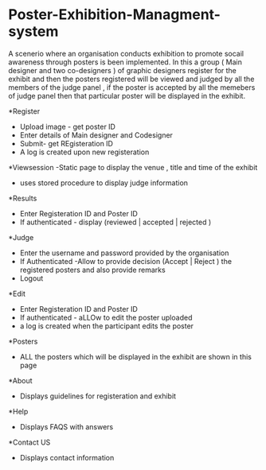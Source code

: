 # Poster-Exhibition-Managment-system
A scenerio where an organisation conducts exhibition to promote socail awareness through posters is been implemented.
In this a group ( Main designer and two co-designers ) of graphic designers register for the exhibit and then the posters registered will 
be viewed and judged by all the members of the judge panel , if the poster is accepted by all the memebers of judge panel then 
that particular poster will be displayed in the exhibit.

*Register
- Upload image - get poster ID
- Enter details of Main designer and Codesigner
- Submit- get REgisteration ID
- A log is created upon new registeration

*Viewsession
-Static page to display the venue , title and time of the exhibit
- uses stored procedure to display judge information

*Results
- Enter Registeration ID and Poster ID 
- If authenticated - display (reviewed | accepted | rejected )

*Judge
- Enter the username and password provided by the organisation
- If Authenticated -Allow to provide decision (Accept | Reject ) the registered posters and also provide remarks
- Logout

*Edit
- Enter Registeration ID and Poster ID 
- If authenticated - aLLOw to edit the poster uploaded
- a log is created when the participant edits the poster 

*Posters
- ALL the posters which will be displayed in the exhibit are shown in this page

*About
- Displays guidelines for registeration and exhibit

*Help
- Displays FAQS with answers

*Contact US
- Displays contact information
